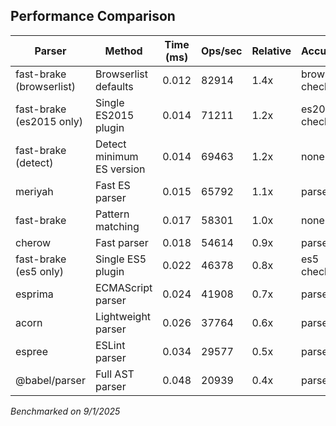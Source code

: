 ## Performance Comparison

| Parser                   | Method                    | Time (ms) | Ops/sec | Relative | Accuracy      |
| ------------------------ | ------------------------- | --------- | ------- | -------- | ------------- |
| fast-brake (browserlist) | Browserlist defaults      | 0.012     | 82914   | 1.4x     | browser check |
| fast-brake (es2015 only) | Single ES2015 plugin      | 0.014     | 71211   | 1.2x     | es2015 check  |
| fast-brake (detect)      | Detect minimum ES version | 0.014     | 69463   | 1.2x     | none          |
| meriyah                  | Fast ES parser            | 0.015     | 65792   | 1.1x     | parsed        |
| fast-brake               | Pattern matching          | 0.017     | 58301   | 1.0x     | none          |
| cherow                   | Fast parser               | 0.018     | 54614   | 0.9x     | parsed        |
| fast-brake (es5 only)    | Single ES5 plugin         | 0.022     | 46378   | 0.8x     | es5 check     |
| esprima                  | ECMAScript parser         | 0.024     | 41908   | 0.7x     | parsed        |
| acorn                    | Lightweight parser        | 0.026     | 37764   | 0.6x     | parsed        |
| espree                   | ESLint parser             | 0.034     | 29577   | 0.5x     | parsed        |
| @babel/parser            | Full AST parser           | 0.048     | 20939   | 0.4x     | parsed        |

_Benchmarked on 9/1/2025_
